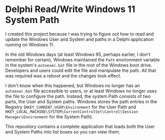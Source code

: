 # Delphi Read/Write Windows 11 System Path

I created this project because I was trying to figure out how to read and update the Windows User and System and paths in a Delphi application running on Windows 11.

In the old Windows days (at least Windows 95, perhaps earlier, I don't remember for certain), Windows maintained the `Path` environment variable in the system's `autoexec.bat` file in the root of the Windows boot drive. Developers and users could edit the file and manipulate the path. All that was required was a reboot and the changes took effect.

I don't know when this happened, but Windows no longer has an `autoexec.bat` file accessible to users, or at least Windows no longer uses the file to configure the path. Instead, the system Path consists of two parts, the User and System paths. Windows stores the path entries in the Registry (`HKEY_CURRENT_USER\Environment` for the User Path and `HKEY_LOCAL_MACHINE\SYSTEM\CurrentControlSet\Control\Session Manager\Environment` for the System Path). 

This repository contains a complete application that loads both the User and System Paths into list boxes so you can view them.